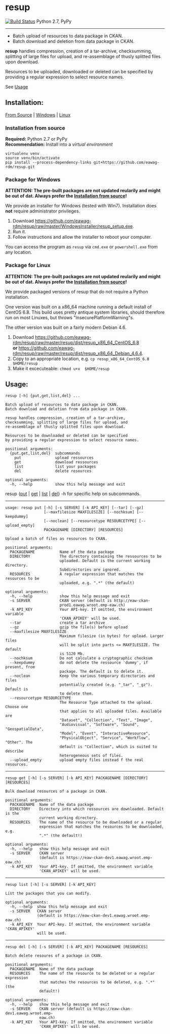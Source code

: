 # resup

[![Build Status](https://travis-ci.org/eawag-rdm/resup.svg?branch=master)](https://travis-ci.org/eawag-rdm/resup) Python 2.7, PyPy

-------



+ Batch upload of resources to data package in CKAN.
+ Batch download and deletion from data package in CKAN.

**resup** handles compression, creation of a tar-archive,
checksumming, splitting of large files for upload, and
re-assemblage of thusly splitted files upon download.

Resources to be uploaded, downloaded or deleted can be specified
by providing a regular expression to select resource names.

See [Usage](#usage)


## Installation:

[From Source](#srcinstall) | [Windows](#package-for-windows) | [Linux](#linstall)

<a id="srcinstall">

### Installation from source

**Required:** Python 2.7 or PyPy   
**Recommendation:** Install into a *virtual environment*

```
virtualenv venv
source venv/bin/activate
pip install --process-dependency-links git+https://github.com/eawag-rdm/resup.git

```

### Package for Windows

**ATTENTION: The pre-built packages are not updated reularily and might be out of dat. Always prefer the [Installation from source](#srcinstall)!**

We provide an installer for Windows (tested with Win7). Installation does **not** require administrator privileges.

1. Download https://github.com/eawag-rdm/resup/raw/master/WindowsInstaller/resup_setup.exe.
2. Run it.
3. Follow instructions and allow the installer to reboot your computer.

You can access the program as `resup` via `cmd.exe` or `powershell.exe` from any location.

<a id="linstall">

### Package for Linux

**ATTENTION: The pre-built packages are not updated reularily and might be out of dat. Always prefer the [Installation from source](#srcinstall)!**

We provide packaged versions of resup that do not require a Python installation.

One version was built on a x86_64 machine running a default install of
CentOS 6.8. This build uses pretty antique system libraries, should
therefore run on most Linuxes, but throws "InsecurePlatformWarning"s.

The other version was built on a fairly modern Debian 4.6.

1. Download https://github.com/eawag-rdm/resup/raw/master/resup/dist/resup_x86_64_CentOS_6.8   
    **or** https://github.com/eawag-rdm/resup/raw/master/resup/dist/resup_x86_64_Debian_4.6.4.
2. Copy to an appropriate location, e.g. `cp resup_x86_64_CentOS_6.8 $HOME/resup`
3. Make it excecuteable: `chmod u+x  $HOME/resup`


## Usage:

	resup [-h] {put,get,list,del} ...

	Batch upload of resources to data package in CKAN.
	Batch download and deletion from data package in CKAN.

	resup handles compression, creation of a tar-archive,
	checksumming, splitting of large files for upload, and
	re-assemblage of thusly splitted files upon download.

	Resources to be downloaded or deleted can be specified
	by providing a regular expression to select resource names.

	positional arguments:
	  {put,get,list,del}  subcommands
	    put               upload ressources
	    get               download ressources
	    list              list your packages
	    del               delete resources

	optional arguments:
	  -h, --help          show this help message and exit

resup {[put](#user-content-put) | [get](#user-content-put) | [list](#user-content-list) | [del](#user-content-del)} -h for specific help on subcommands.

-------
<a id="put"></a>

	usage: resup put [-h] [-s SERVER] [-k API_KEY] [--tar] [--gz]
	                 [--maxfilesize MAXFILESIZE] [--nochksum] [--keepdummy]
	                 [--noclean] [--resourcetype RESOURCETYPE] [--upload_empty]
	                 PACKAGENAME [DIRECTORY] [RESOURCES]

	Upload a batch of files as resources to CKAN.

	positional arguments:
	  PACKAGENAME           Name of the data package
	  DIRECTORY             The directory containing the ressources to be
	                        uploaded. Default is the current working directory.
	                        Subdirectories are ignored.
	  RESOURCES             A regular expression that matches the resources to be
	                        uploaded, e.g. ".*" (the default)

	optional arguments:
	  -h, --help            show this help message and exit
	  -s SERVER             CKAN server (default is http://eaw-ckan-
	                        prod1.eawag.wroot.emp-eaw.ch)
	  -k API_KEY            Your API-key. If omitted, the environment variable
	                        'CKAN_APIKEY' will be used.
	  --tar                 create a tar archive
	  --gz                  gzip the file(s) before upload
	  --maxfilesize MAXFILESIZE
	                        Maximum filesize (in bytes) for upload. Larger files
	                        will be split into parts <= MAXFILESIZE. The default
	                        is 5120 Mb.
	  --nochksum            Do not calculate a cryptographic checksum
	  --keepdummy           do not delete the ressource 'dummy', if present, from
	                        package. The default is to delete it.
	  --noclean             Keep the various temporary directories and files
	                        potentially created (e.g. "_tar", "_gz"). Default is
	                        to delete them.
	  --resourcetype RESOURCETYPE
	                        The Resource Type attached to the upload. Choose one
	                        that applies to all uploaded files. Available are
	                        "Dataset", "Collection", "Text", "Image",
	                        "Audiovisual", "Software", "Sound", "GeospatialData",
	                        "Model", "Event", "InteractiveResource",
	                        "PhysicalObject", "Service", "Workflow", "Other". The
	                        default is "Collection", which is suited to describe
	                        heterogeneous sets of files.
	  --upload_empty        upload empty files instead f the real resources.

------

<a id="list"></a>

    resup get [-h] [-s SERVER] [-k API_KEY] PACKAGENAME [DIRECTORY] [RESOURCES]

	Bulk download resources of a package in CKAN.

	positional arguments:
	  PACKAGENAME  Name of the data package
	  DIRECTORY    Directory into which ressources are downloaded. Default is the
				   current working directory.
	  RESOURCES    The name of the resource to be downloaded or a regular
				   expression that matches the resources to be downloaded, e.g.
				   ".*" (the default!)

	optional arguments:
	  -h, --help   show this help message and exit
	  -s SERVER    CKAN server
				   (default is https://eaw-ckan-dev1.eawag.wroot.emp-eaw.ch)
	  -k API_KEY   Your API-key. If omitted, the environment variable
				   'CKAN_APIKEY' will be used.
 ------
 <a id="list"></a>
 
    resup list [-h] [-s SERVER] [-k API_KEY]

    List the packages that you can modify.

    optional arguments:
      -h, --help  show this help message and exit
      -s SERVER   CKAN server
                  (default is https://eaw-ckan-dev1.eawag.wroot.emp-eaw.ch)
      -k API_KEY  Your API-key. If omitted, the environment variable 'CKAN_APIKEY'
                  will be used.

------
<a id="del"></a>

	resup del [-h] [-s SERVER] [-k API_KEY] PACKAGENAME [RESOURCES]

	Batch delete resoures of a package in CKAN.

	positional arguments:
	  PACKAGENAME  Name of the data package
	  RESOURCES    The name of the resource to be deleted or a regular expression
				   that matches the resources to be deleted, e.g. ".*" (the
				   default!)

	optional arguments:
	  -h, --help   show this help message and exit
	  -s SERVER    CKAN server (default is https://eaw-ckan-dev1.eawag.wroot.emp-
				   eaw.ch)
	  -k API_KEY   Your API-key. If omitted, the environment variable
				   'CKAN_APIKEY' will be used.
	    

